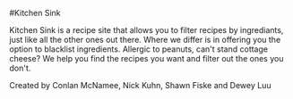 #Kitchen Sink

Kitchen Sink is a recipe site that allows you to filter recipes by ingrediants, just like all the other ones out there. Where we differ is in offering you the option to blacklist ingredients. Allergic to peanuts, can't stand cottage cheese? We help you find the recipes you want and filter out the ones you don't.


Created by Conlan McNamee, Nick Kuhn, Shawn Fiske and Dewey Luu
